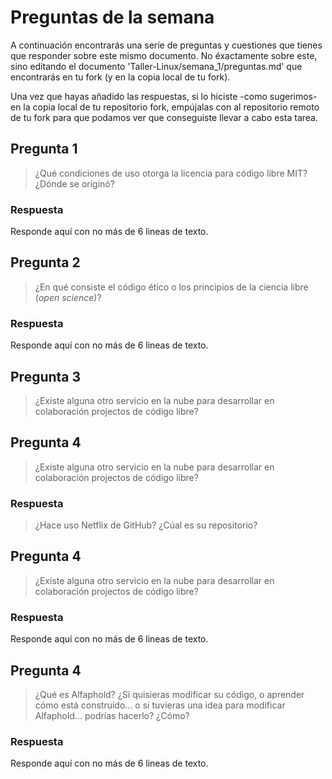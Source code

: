 # Preguntas de la semana

A continuación encontrarás una seríe de preguntas y cuestiones que tienes que responder sobre este
mismo documento. No éxactamente sobre este, sino editando el documento
'Taller-Linux/semana\_1/preguntas.md' que encontrarás en tu fork (y en la copia local de tu fork).

Una vez que hayas añadido las respuestas, si lo hiciste -como sugerimos- en la copia local de tu
repositorio fork, empújalas con al repositorio remoto de tu fork para que podamos ver que
conseguiste llevar a cabo esta tarea.

## Pregunta 1

> ¿Qué condiciones de uso otorga la licencia para código libre MIT? ¿Dónde se originó?

### Respuesta

Responde aquí con no más de 6 lineas de texto.

## Pregunta 2

> ¿En qué consiste el código ético o los principios de la ciencia libre (*open science*)?

### Respuesta

Responde aquí con no más de 6 lineas de texto.

## Pregunta 3

> ¿Existe alguna otro servicio en la nube para desarrollar en colaboración projectos de código
> libre?

## Pregunta 4

> ¿Existe alguna otro servicio en la nube para desarrollar en colaboración projectos de código
> libre?

### Respuesta

> ¿Hace uso Netflix de GitHub? ¿Cúal es su repositorio?

## Pregunta 4

> ¿Existe alguna otro servicio en la nube para desarrollar en colaboración projectos de código
> libre?

### Respuesta

Responde aquí con no más de 6 lineas de texto.

## Pregunta 4

> ¿Qué es Alfaphold? ¿Si quisieras modificar su código, o aprender cómo está construido... o si
> tuvieras una idea para modificar Alfaphold... podrías hacerlo? ¿Cómo?

### Respuesta

Responde aquí con no más de 6 lineas de texto.



